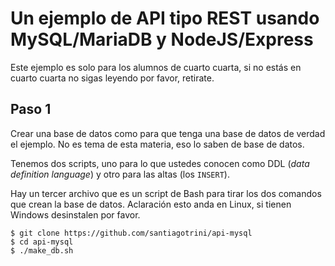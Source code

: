 # Un ejemplo de API tipo REST usando MySQL/MariaDB y NodeJS/Express

Este ejemplo es solo para los alumnos de cuarto cuarta, si no estás en cuarto cuarta no sigas leyendo por favor, retirate.

## Paso 1

Crear una base de datos como para que tenga una base de datos de verdad el ejemplo. No es tema de esta materia, eso lo saben de base de datos.

Tenemos dos scripts, uno para lo que ustedes conocen como DDL (*data definition language*) y otro para las altas (los `INSERT`).

Hay un tercer archivo que es un script de Bash para tirar los dos comandos que crean la base de datos. Aclaración esto anda en Linux, si tienen Windows desinstalen por favor.

```console
$ git clone https://github.com/santiagotrini/api-mysql
$ cd api-mysql
$ ./make_db.sh
```